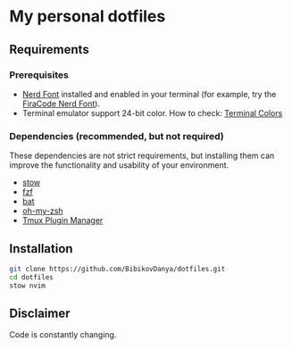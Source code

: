 # **My personal dotfiles** 

## **Requirements** 

### Prerequisites
- [Nerd Font](https://www.nerdfonts.com/) installed and enabled in your terminal (for example, try the [FiraCode Nerd Font](https://www.nerdfonts.com/font-downloads)).
- Terminal emulator support 24-bit color. How to check: [Terminal Colors](https://github.com/termstandard/colors)

### Dependencies (recommended, but not required)
These dependencies are not strict requirements, but installing them can improve the functionality and usability of your environment. 
- [stow](https://github.com/aspiers/stow)
- [fzf](https://github.com/junegunn/fzf)
- [bat](https://github.com/sharkdp/bat)
- [oh-my-zsh](https://ohmyz.sh)
- [Tmux Plugin Manager](https://github.com/tmux-plugins/tpm)

## **Installation**

```bash
git clone https://github.com/BibikovDanya/dotfiles.git
cd dotfiles 
stow nvim  
```
## **Disclaimer**
Code is constantly changing.

